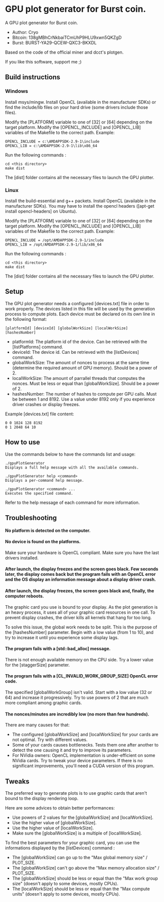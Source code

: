 # GPU plot generator for Burst coin.

A GPU plot generator for Burst coin.
- Author: Cryo
- Bitcoin: 138gMBhCrNkbaiTCmUhP9HLU9xwn5QKZgD
- Burst: BURST-YA29-QCEW-QXC3-BKXDL

Based on the code of the official miner and dcct's plotgen.

If you like this software, support me ;)

## Build instructions

### Windows

Install msys/mingw.
Install OpenCL (available in the manufacturer SDKs) or find the include/lib files on your hard drive (some drivers include those files).

Modify the [PLATFORM] variable to one of [32] or [64] depending on the target platform.
Modify the [OPENCL_INCLUDE] and [OPENCL_LIB] variables of the Makefile to the correct path.
Example:

	OPENCL_INCLUDE = c:\AMDAPPSDK-2.9-1\include
	OPENCL_LIB = c:\AMDAPPSDK-2.9-1\lib\x86_64

Run the following commands :

	cd <this directory>
	make dist

The [dist] folder contains all the necessary files to launch the GPU plotter.

### Linux

Install the build-essential and g++ packets.
Install OpenCL (available in the manufacturer SDKs).
You may have to install the opencl headers ([apt-get install opencl-headers] on Ubuntu).

Modify the [PLATFORM] variable to one of [32] or [64] depending on the target platform.
Modify the [OPENCL_INCLUDE] and [OPENCL_LIB] variables of the Makefile to the correct path.
Example:

	OPENCL_INCLUDE = /opt/AMDAPPSDK-2.9-1/include
	OPENCL_LIB = /opt/AMDAPPSDK-2.9-1/lib/x86_64

Run the following commands :

	cd <this directory>
	make dist

The [dist] folder contains all the necessary files to launch the GPU plotter.

## Setup

The GPU plot generator needs a configured [devices.txt] file in order to work properly. The devices listed
in this file will be used by the generation process to compute plots. Each device must be declared on its own
line in the following format:

	[platformId] [deviceId] [globalWorkSize] [localWorkSize] [hashesNumber]

- platformId: The platform id of the device. Can be retrieved with the [listPlatforms] command.
- deviceId: The device id. Can be retrieved with the [listDevices] command.
- globalWorkSize: The amount of nonces to process at the same time (determine the required amount of GPU memory). Should be a power of 2.
- localWorkSize: The amount of parrallel threads that computes the nonces. Must be less or equal than [globalWorkSize]. Should be a power of 2.
- hashesNumber: The number of hashes to compute per GPU calls. Must be between 1 and 8192. Use a value under 8192 only if you experience driver crashes or display freezes.

Example [devices.txt] file content:

	0 0 1024 128 8192
	0 1 2048 64 10

## How to use

Use the commands below to have the commands list and usage:

	./gpuPlotGenerator
	Displays a full help message with all the available commands.

	./gpuPlotGenerator help <command>
	Displays a per-command help message.

	./gpuPlotGenerator <command> ...
	Executes the specified command.

Refer to the help message of each command for more information.

## Troubleshooting

#### No platform is detected on the computer.
#### No device is found on the platforms.
Make sure your hardware is OpenCL compliant. Make sure you have the last drivers installed.

#### After launch, the display freezes and the screen goes black. Few seconds later, the display comes back but the program fails with an OpenCL error and the OS display an information message about a display driver crash.
#### After launch, the display freezes, the screen goes black and, finally, the computer reboots.
The graphic card you use is bound to your display. As the plot generation is an heavy process, it uses all of your graphic card resources in one call. To prevent display crashes, the driver kills all kernels that hang for too long.

To solve this issue, the global work needs to be split. This is the purpose of the [hashesNumber] parameter. Begin with a low value (from 1 to 10), and try to increase it until you experience some display lags.

#### The program fails with a [std::bad_alloc] message.
There is not enough available memory on the CPU side. Try a lower value for the [staggerSize] parameter.

#### The program fails with a [CL_INVALID_WORK_GROUP_SIZE] OpenCL error code.
The specified [globalWorkGroup] isn't valid. Start with a low value (32 or 64) and increase it progressively. Try to use powers of 2 that are much more compliant among graphic cards.

#### The nonces/minutes are incredibly low (no more than few hundreds).
There are many causes for that:
- The configured [globalWorkSize] and [localWorkSize] for your cards are not optimal. Try with different values.
- Some of your cards causes bottlenecks. Tests them one after another to detect the one causing it and try to improve its parameters.
- For NVidia owners: OpenCL implementation is under-efficient on some NVidia cards. Try to tweak your device parameters. If there is no significant improvements, you'll need a CUDA version of this program.

## Tweaks

The preferred way to generate plots is to use graphic cards that aren't bound to the display rendering loop.

Here are some advices to obtain better performances:
- Use powers of 2 values for the [globalWorkSize] and [localWorkSize].
- Use the higher value of [globalWorkSize].
- Use the higher value of [localWorkSize].
- Make sure the [globalWorkSize] is a multiple of [localWorkSize].

To find the best parameters for your graphic card, you can use the informations displayed by the [listDevices] command :
- The [globalWorkSize] can go up to the "Max global memory size" / PLOT_SIZE.
- The [globalWorkSize] can't go above the "Max memory allocation size" / PLOT_SIZE.
- The [globalWorkSize] should be less or equal than the "Max work group size" (doesn't apply to some devices, mostly CPUs).
- The [localWorkSize] should be less or equal than the "Max compute units" (doesn't apply to some devices, mostly CPUs).